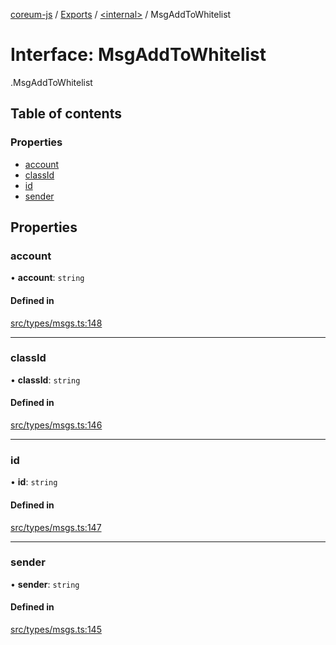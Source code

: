 [coreum-js](../README.md) / [Exports](../modules.md) / [<internal\>](../modules/internal_.md) / MsgAddToWhitelist

# Interface: MsgAddToWhitelist

[<internal>](../modules/internal_.md).MsgAddToWhitelist

## Table of contents

### Properties

- [account](internal_.MsgAddToWhitelist.md#account)
- [classId](internal_.MsgAddToWhitelist.md#classid)
- [id](internal_.MsgAddToWhitelist.md#id)
- [sender](internal_.MsgAddToWhitelist.md#sender)

## Properties

### account

• **account**: `string`

#### Defined in

[src/types/msgs.ts:148](https://github.com/PyramydLabs/coreum-js/blob/75debec/src/types/msgs.ts#L148)

___

### classId

• **classId**: `string`

#### Defined in

[src/types/msgs.ts:146](https://github.com/PyramydLabs/coreum-js/blob/75debec/src/types/msgs.ts#L146)

___

### id

• **id**: `string`

#### Defined in

[src/types/msgs.ts:147](https://github.com/PyramydLabs/coreum-js/blob/75debec/src/types/msgs.ts#L147)

___

### sender

• **sender**: `string`

#### Defined in

[src/types/msgs.ts:145](https://github.com/PyramydLabs/coreum-js/blob/75debec/src/types/msgs.ts#L145)

